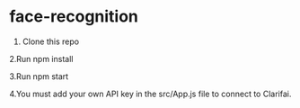 # face-recognition
1. Clone this repo

2.Run npm install

3.Run npm start

4.You must add your own API key in the src/App.js file to connect to Clarifai.
